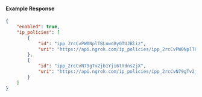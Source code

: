 <!-- Code generated for API Clients. DO NOT EDIT. -->

#### Example Response

```json
{
	"enabled": true,
	"ip_policies": [
		{
			"id": "ipp_2rcCvPW0NplT8Luwd8yGTUJBliz",
			"uri": "https://api.ngrok.com/ip_policies/ipp_2rcCvPW0NplT8Luwd8yGTUJBliz"
		},
		{
			"id": "ipp_2rcCvN79gTv2jb1Yji6tYdns2jX",
			"uri": "https://api.ngrok.com/ip_policies/ipp_2rcCvN79gTv2jb1Yji6tYdns2jX"
		}
	]
}
```
